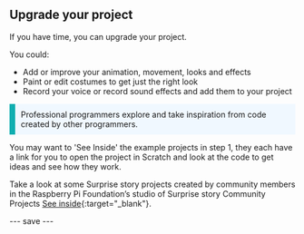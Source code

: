 ## Upgrade your project

If you have time, you can upgrade your project. 

You could:
+ Add or improve your animation, movement, looks and effects
+ Paint or edit costumes to get just the right look
+ Record your voice or record sound effects and add them to your project

<p style="border-left: solid; border-width:10px; border-color: #0faeb0; background-color: aliceblue; padding: 10px;">
Professional programmers explore and take inspiration from code created by other programmers. 
</p>

You may want to 'See Inside' the example projects in step 1, they each have a link for you to open the project in Scratch and look at the code to get ideas and see how they work.

Take a look at some Surprise story projects created by community members in the Raspberry Pi Foundation’s studio of Surprise story Community Projects [See inside](https://scratch.mit.edu/studios/29079784){:target="_blank"}.


--- save ---